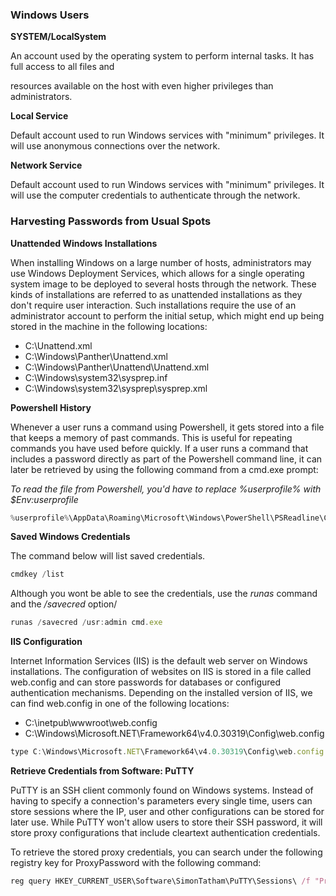 ### Windows Users

**SYSTEM/LocalSystem**

An account used by the operating system to perform internal tasks. It has full access to all files and 

resources available on the host with even higher privileges than administrators.

**Local Service**

Default account used to run Windows services with "minimum" privileges. It will use anonymous connections over the network.

**Network Service**

Default account used to run Windows services with "minimum" privileges. It will use the computer credentials to authenticate through the network.

### Harvesting Passwords from Usual Spots

**Unattended Windows Installations**

When installing Windows on a large number of hosts, administrators may use Windows Deployment Services, which allows for a single operating system image to be deployed to several hosts through the network. These kinds of installations are referred to as unattended installations as they don't require user interaction. Such installations require the use of an administrator account to perform the initial setup, which might end up being stored in the machine in the following locations:

- C:\Unattend.xml
- C:\Windows\Panther\Unattend.xml
- C:\Windows\Panther\Unattend\Unattend.xml
- C:\Windows\system32\sysprep.inf
- C:\Windows\system32\sysprep\sysprep.xml

**Powershell History**

Whenever a user runs a command using Powershell, it gets stored into a file that keeps a memory of past commands. This is useful for repeating commands you have used before quickly. If a user runs a command that includes a password directly as part of the Powershell command line, it can later be retrieved by using the following command from a cmd.exe prompt:

*To read the file from Powershell, you'd have to replace %userprofile% with $Env:userprofile*
```JavaScript
%userprofile%\AppData\Roaming\Microsoft\Windows\PowerShell\PSReadline\ConsoleHost_history.txt
```

**Saved Windows Credentials**

The command below will list saved credentials. 

```JavaScript
cmdkey /list
```

Although you wont be able to see the credentials, use the *runas* command and the */savecred* option/
```JavaScript
runas /savecred /usr:admin cmd.exe
```

**IIS Configuration**

Internet Information Services (IIS) is the default web server on Windows installations. The configuration of websites on IIS is stored in a file called web.config and can store passwords for databases or configured authentication mechanisms. Depending on the installed version of IIS, we can find web.config in one of the following locations:

- C:\inetpub\wwwroot\web.config
- C:\Windows\Microsoft.NET\Framework64\v4.0.30319\Config\web.config

```JavaScript
type C:\Windows\Microsoft.NET\Framework64\v4.0.30319\Config\web.config | findstr connectionString
```

**Retrieve Credentials from Software: PuTTY**

PuTTY is an SSH client commonly found on Windows systems. Instead of having to specify a connection's parameters every single time, users can store sessions where the IP, user and other configurations can be stored for later use. While PuTTY won't allow users to store their SSH password, it will store proxy configurations that include cleartext authentication credentials.

To retrieve the stored proxy credentials, you can search under the following registry key for ProxyPassword with the following command:

```JavaScript
reg query HKEY_CURRENT_USER\Software\SimonTatham\PuTTY\Sessions\ /f "Proxy" /s
```

